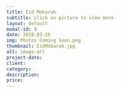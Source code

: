 ```yaml
---
title: Eid Mobarak
subtitle: click on picture to view more.
layout: default
modal-id: 9
date: 2018-03-26
img: Photos Coming Soon.png
thumbnail: EidMobarak.jpg
alt: image-alt
project-date: 
client: 
category: 
description:  
price: 
---
```

